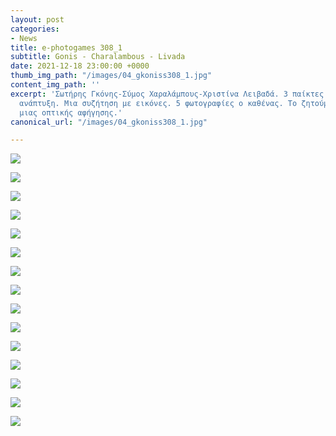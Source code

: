 ```yaml
---
layout: post
categories:
- News
title: e-photogames 308_1
subtitle: Gonis - Charalambous - Livada
date: 2021-12-18 23:00:00 +0000
thumb_img_path: "/images/04_gkoniss308_1.jpg"
content_img_path: ''
excerpt: 'Σωτήρης Γκόνης-Σύμος Χαραλάμπους-Χριστίνα Λειβαδά. 3 παίκτες. Μια συλλογική
  ανάπτυξη. Μια συζήτηση με εικόνες. 5 φωτογραφίες ο καθένας. Το ζητούμενο: Η επίτευξη
  μιας οπτικής αφήγησης.'
canonical_url: "/images/04_gkoniss308_1.jpg"

---
```

![](/images/01_gkoniss308_1.jpg)

![](/images/02charalambouss308_1.jpg)

![](/images/03_livadac308_1.JPG)

![](/images/04_gkoniss308_1.jpg)

![](/images/05charalambouss308_1.JPG)

![](/images/06_livadac308_1.JPG)

![](/images/07gkoniss308_1.JPG)

![](/images/08charalambouss308_1.JPG)

![](/images/09_livadac308_1.JPG)

![](/images/10_gkoniss308_1.jpg)

![](/images/11charalambouss308_1.jpg)

![](/images/12_livadac308_1.JPG)

![](/images/13_gkoniss308_1.jpg)

![](/images/14charalambouss308_1-jpg.JPG)

![](/images/15_livadac308_1.JPG)